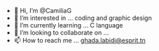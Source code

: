 - 👋 Hi, I’m @CamiliaG
- 👀 I’m interested in ... coding and graphic design
- 🌱 I’m currently learning ... C language
- 💞️ I’m looking to collaborate on ...
- 📫 How to reach me ... ghada.labidi@esprit.tn

<!---
Camilia-dev/Camilia-dev is a ✨ special ✨ repository because its `README.md` (this file) appears on your GitHub profile.
You can click the Preview link to take a look at your changes.
--->

